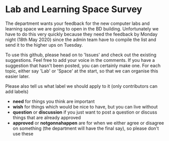 # Lab and Learning Space Survey

The department wants your feedback for the new computer labs and learning space we are going to open in the BD building. 
Unfortunately we have to do this very quickly because they need the feedback by Monday night (18th May 2020) since
the admin team have to compile the list and send it to the higher ups on Tuesday.

To use this github, please head on to 'Issues' and check out the existing suggestions. Feel free to add your voice in the comments.
If you have a suggestion that hasn't been posted, you can certainly make one. For each topic, either say 'Lab' or 'Space' at the start,
so that we can organise this easier later.

Please also tell us what label we should apply to it (only contributors can add labels)
- **need** for things you think are important
- **wish** for things which would be nice to have, but you can live without
- **question** or **discussion** if you just want to post a question or discuss things that are already approved
- **approved** or **notgonnahappen** are for when we either agree or disagree on something (the department will have the final
say), so please don't use these
